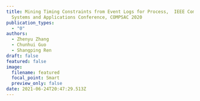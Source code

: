 ```yaml
---
title: Mining Timing Constraints from Event Logs for Process,  IEEE Computers,
  Systems and Applications Conference, COMPSAC 2020
publication_types:
  - "0"
authors:
  - Zhenyu Zhang
  - Chunhui Guo
  - Shangping Ren
draft: false
featured: false
image:
  filename: featured
  focal_point: Smart
  preview_only: false
date: 2021-06-24T20:47:29.513Z
---
```

